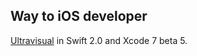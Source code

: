 ## Way to iOS developer
[Ultravisual](http://www.raywenderlich.com/99087/swift-expanding-cells-ios-collection-views) in Swift 2.0 and Xcode 7 beta 5.
